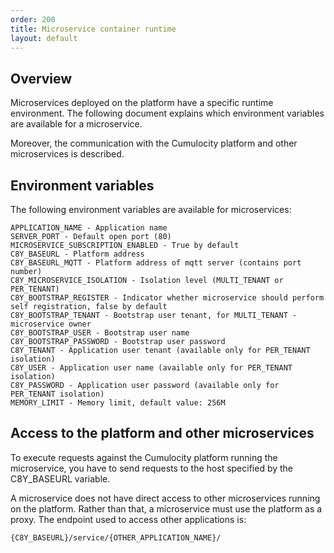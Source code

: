 ```yaml
---
order: 200
title: Microservice container runtime
layout: default
---
```


## Overview

Microservices deployed on the platform have a specific runtime environment. The following document explains which environment variables are available for a microservice. 

Moreover, the communication with the Cumulocity platform and other microservices is described. 

## Environment variables

The following environment variables are available for microservices:

    APPLICATION_NAME - Application name
    SERVER_PORT - Default open port (80)
    MICROSERVICE_SUBSCRIPTION_ENABLED - True by default
    C8Y_BASEURL - Platform address
    C8Y_BASEURL_MQTT - Platform address of mqtt server (contains port number)
    C8Y_MICROSERVICE_ISOLATION - Isolation level (MULTI_TENANT or PER_TENANT)
    C8Y_BOOTSTRAP_REGISTER - Indicator whether microservice should perform self registration, false by default 
    C8Y_BOOTSTRAP_TENANT - Bootstrap user tenant, for MULTI_TENANT - microservice owner
    C8Y_BOOTSTRAP_USER - Bootstrap user name
    C8Y_BOOTSTRAP_PASSWORD - Bootstrap user password
    C8Y_TENANT - Application user tenant (available only for PER_TENANT isolation)
    C8Y_USER - Application user name (available only for PER_TENANT isolation)
    C8Y_PASSWORD - Application user password (available only for PER_TENANT isolation)
    MEMORY_LIMIT - Memory limit, default value: 256M

## Access to the platform and other microservices

To execute requests against the Cumulocity platform running the microservice, you have to send requests to the host specified by the C8Y_BASEURL variable. 

A microservice does not have direct access to other microservices running on the platform. Rather than that, a microservice must use the platform as a proxy. The endpoint used to access other applications is:
    
    {C8Y_BASEURL}/service/{OTHER_APPLICATION_NAME}/
